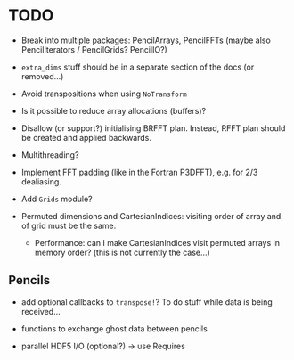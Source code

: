 # TODO

- Break into multiple packages: PencilArrays, PencilFFTs (maybe also
  PencilIterators / PencilGrids? PencilIO?)

- `extra_dims` stuff should be in a separate section of the docs (or
  removed...)

- Avoid transpositions when using `NoTransform`

- Is it possible to reduce array allocations (buffers)?

- Disallow (or support?) initialising BRFFT plan. Instead, RFFT plan should be
  created and applied backwards.

- Multithreading?

- Implement FFT padding (like in the Fortran P3DFFT), e.g. for 2/3 dealiasing.

- Add `Grids` module?

- Permuted dimensions and CartesianIndices: visiting order of array and of grid
  must be the same.

  * Performance: can I make CartesianIndices visit permuted arrays in memory
    order? (this is not currently the case...)

## Pencils

- add optional callbacks to `transpose!`? To do stuff while data is being received...

- functions to exchange ghost data between pencils

- parallel HDF5 I/O (optional?) -> use Requires
